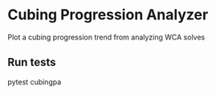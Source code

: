 # Cubing Progression Analyzer

Plot a cubing progression trend from analyzing WCA solves

## Run tests

pytest cubingpa